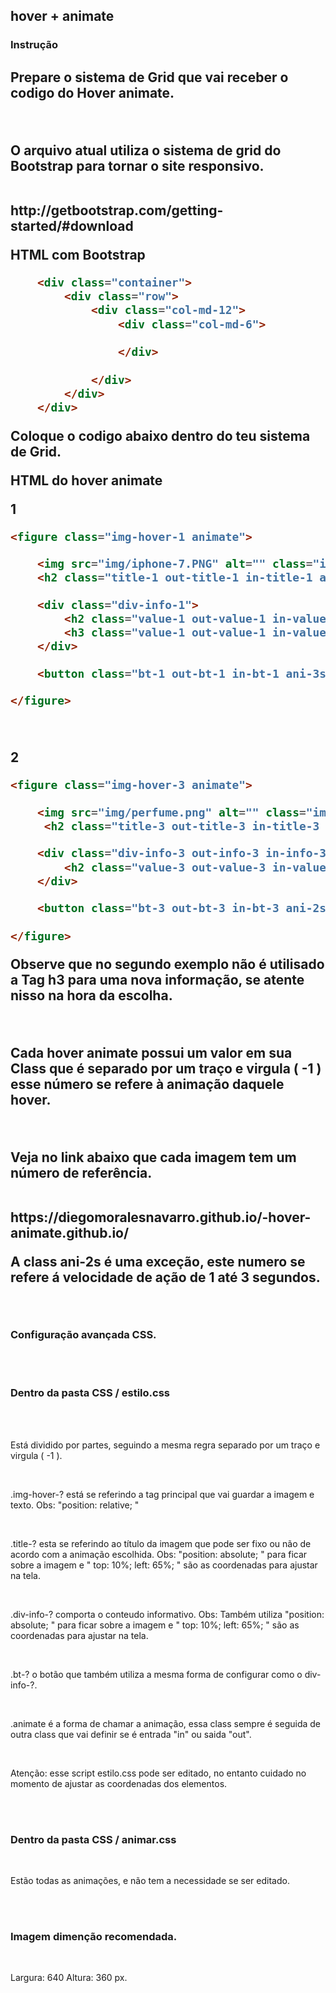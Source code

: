 
<h2>hover + animate </h2>

<h3>Instrução <h2>

<p>Prepare o sistema de Grid que vai receber o codigo do Hover animate.</p>
<br>
<p>O arquivo atual utiliza o sistema de grid do Bootstrap para tornar o site responsivo.</p>
<br>
http://getbootstrap.com/getting-started/#download


<p>HTML com Bootstrap</p>


```html
	<div class="container">
		<div class="row">
			<div class="col-md-12">
				<div class="col-md-6">
					
				</div>
				
			</div>
		</div>
	</div>

```

<p>Coloque o codigo abaixo dentro do teu sistema de Grid.</p>

<p>HTML do hover animate </p>

1
```html
<figure class="img-hover-1 animate">

	<img src="img/iphone-7.PNG" alt="" class="img-responsive">
	<h2 class="title-1 out-title-1 in-title-1 ani-2s">iPhone 7</h2>

	<div class="div-info-1">
		<h2 class="value-1 out-value-1 in-value-1 ani-2s"> <span> Por: </span> R$ 2.990</h2>
		<h3 class="value-1 out-value-1 in-value-1 ani-2s"> <span> De: </span> R$ 3.590</h3>
	</div>

	<button class="bt-1 out-bt-1 in-bt-1 ani-3s"><a href=""> Confira </a></button>

</figure>
```

<br>

2
```html
<figure class="img-hover-3 animate">

	<img src="img/perfume.png" alt="" class="img-responsive">
	 <h2 class="title-3 out-title-3 in-title-3 ani-2s">PERFUMES</h2>

	<div class="div-info-3 out-info-3 in-info-3 ani-1s">
		<h2 class="value-3 out-value-3 in-value-3 ani-2s"> <span> Até </span> -50%</h2>
	</div>

	<button class="bt-3 out-bt-3 in-bt-3 ani-2s"><a href=""> Confira </a></button>
						
</figure>
```
<p>Observe que no segundo exemplo não é utilisado a Tag h3 para uma nova informação, se atente nisso na hora da escolha.</p>

<br>
<p>Cada hover animate possui um valor em sua Class que é separado por um traço e virgula ( -1 ) esse número se refere à animação daquele hover. </p>
<br>
<p>Veja no link abaixo que cada imagem tem um número de referência.</p>
<br>
https://diegomoralesnavarro.github.io/-hover-animate.github.io/
<br>

<p>A class ani-2s é uma exceção, este numero se refere á velocidade de ação de 1 até 3 segundos.</p>

<br>


<h3>Configuração avançada CSS. </h3>
<br>
<br>

<h3>Dentro da pasta CSS / estilo.css  </h3>
<br>
<br>

<p>Está dividido por partes, seguindo a mesma regra separado por um traço e virgula ( -1 ).</p>
<br>

<p>.img-hover-?  está se referindo a tag principal que vai guardar a imagem e texto.
Obs: "position: relative; "</p>
<br>

<p>.title-? esta se referindo ao título da imagem que pode ser fixo ou não de acordo com a animação escolhida.
Obs: "position: absolute; " para ficar sobre a imagem e " top: 10%; left: 65%; " são as coordenadas para ajustar na tela.</p>
<br>

<p>.div-info-? comporta o conteudo informativo.
Obs: Também utiliza "position: absolute; " para ficar sobre a imagem e " top: 10%; left: 65%; " são as coordenadas para ajustar na tela.</p>
<br>

<p>.bt-? o botão que também utiliza a mesma forma de configurar como o div-info-?.</p>
<br>

<p>.animate é a forma de chamar a animação, essa class sempre é seguida de outra class que vai definir se é entrada "in" ou saida "out".</p>
<br>

<p>Atenção: esse script estilo.css pode ser editado, no entanto cuidado no momento de ajustar as coordenadas dos elementos.</p>
<br>
<br>

<h3>Dentro da pasta CSS / animar.css </h3>
<br>

<p>Estão todas as animações, e não tem a necessidade se ser editado.</p>

<br>
<br>
<h3>Imagem dimenção recomendada. </h3>
<br>
<p>Largura: 640  Altura: 360 px.</p>

<br>


